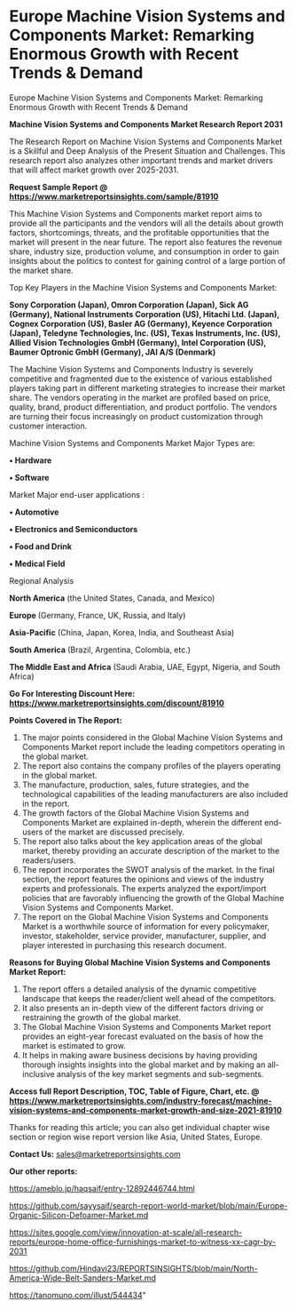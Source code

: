 # Europe Machine Vision Systems and Components Market: Remarking Enormous Growth with Recent Trends & Demand
Europe Machine Vision Systems and Components Market: Remarking Enormous Growth with Recent Trends & Demand

<strong>Machine Vision Systems and Components Market Research Report 2031</strong>

The Research Report on Machine Vision Systems and Components Market is a Skillful and Deep Analysis of the Present Situation and Challenges. This research report also analyzes other important trends and market drivers that will affect market growth over 2025-2031.

<strong>Request Sample Report @ <a href=https://www.marketreportsinsights.com/sample/81910>https://www.marketreportsinsights.com/sample/81910</a></strong>

This Machine Vision Systems and Components market report aims to provide all the participants and the vendors will all the details about growth factors, shortcomings, threats, and the profitable opportunities that the market will present in the near future. The report also features the revenue share, industry size, production volume, and consumption in order to gain insights about the politics to contest for gaining control of a large portion of the market share.

Top Key Players in the Machine Vision Systems and Components Market:

<strong>Sony Corporation (Japan), Omron Corporation (Japan), Sick AG (Germany), National Instruments Corporation (US), Hitachi Ltd. (Japan), Cognex Corporation (US), Basler AG (Germany), Keyence Corporation (Japan), Teledyne Technologies, Inc. (US), Texas Instruments, Inc. (US), Allied Vision Technologies GmbH (Germany), Intel Corporation (US), Baumer Optronic GmbH (Germany), JAI A/S (Denmark) </strong>

The Machine Vision Systems and Components Industry is severely competitive and fragmented due to the existence of various established players taking part in different marketing strategies to increase their market share. The vendors operating in the market are profiled based on price, quality, brand, product differentiation, and product portfolio. The vendors are turning their focus increasingly on product customization through customer interaction.

Machine Vision Systems and Components Market Major Types are:

<strong>• Hardware

• Software</strong>

Market Major end-user applications :

<strong>• Automotive

• Electronics and Semiconductors

• Food and Drink

• Medical Field</strong>

Regional Analysis

</u><strong><b>North America</b></strong> (the United States, Canada, and Mexico)

<strong><b>Europe </b></strong>(Germany, France, UK, Russia, and Italy)

<strong><b>Asia-Pacific</b></strong> (China, Japan, Korea, India, and Southeast Asia)

<strong><b>South America</b></strong> (Brazil, Argentina, Colombia, etc.)

<strong><b>The Middle East and Africa</b></strong> (Saudi Arabia, UAE, Egypt, Nigeria, and South Africa)

<strong>Go For Interesting Discount Here: <a href=https://www.marketreportsinsights.com/discount/81910>https://www.marketreportsinsights.com/discount/81910</a></strong>

<strong>Points Covered in The Report:</strong>
<ol>
  <li>The major points considered in the Global Machine Vision Systems and Components Market report include the leading competitors operating in the global market.</li>
  <li>The report also contains the company profiles of the players operating in the global market.</li>
  <li>The manufacture, production, sales, future strategies, and the technological capabilities of the leading manufacturers are also included in the report.</li>
  <li>The growth factors of the Global Machine Vision Systems and Components Market are explained in-depth, wherein the different end-users of the market are discussed precisely.</li>
  <li>The report also talks about the key application areas of the global market, thereby providing an accurate description of the market to the readers/users.</li>
  <li>The report incorporates the SWOT analysis of the market. In the final section, the report features the opinions and views of the industry experts and professionals. The experts analyzed the export/import policies that are favorably influencing the growth of the Global Machine Vision Systems and Components Market.</li>
  <li>The report on the Global Machine Vision Systems and Components Market is a worthwhile source of information for every policymaker, investor, stakeholder, service provider, manufacturer, supplier, and player interested in purchasing this research document.</li>
</ol>
<strong>Reasons for Buying Global Machine Vision Systems and Components Market Report:</strong>

<ol>
  <li>The report offers a detailed analysis of the dynamic competitive landscape that keeps the reader/client well ahead of the competitors.</li>
  <li>It also presents an in-depth view of the different factors driving or restraining the growth of the global market.</li>
  <li>The Global Machine Vision Systems and Components Market report provides an eight-year forecast evaluated on the basis of how the market is estimated to grow.</li>
  <li>It helps in making aware business decisions by having providing thorough insights insights into the global market and by making an all-inclusive analysis of the key market segments and sub-segments.</li>
</ol>
<strong>Access full Report Description, TOC, Table of Figure, Chart, etc. @ <a href=https://www.marketreportsinsights.com/industry-forecast/machine-vision-systems-and-components-market-growth-and-size-2021-81910>https://www.marketreportsinsights.com/industry-forecast/machine-vision-systems-and-components-market-growth-and-size-2021-81910</a></strong>


Thanks for reading this article; you can also get individual chapter wise section or region wise report version like Asia, United States, Europe.

<strong>Contact Us:</strong>
sales@marketreportsinsights.com

<strong>Our other reports:</strong>

<a href=https://ameblo.jp/haqsaif/entry-12892446744.html>https://ameblo.jp/haqsaif/entry-12892446744.html</a>

<a href=https://github.com/sayysaif/search-report-world-market/blob/main/Europe-Organic-Silicon-Defoamer-Market.md>https://github.com/sayysaif/search-report-world-market/blob/main/Europe-Organic-Silicon-Defoamer-Market.md</a>

<a href=https://sites.google.com/view/innovation-at-scale/all-research-reports/europe-home-office-furnishings-market-to-witness-xx-cagr-by-2031>https://sites.google.com/view/innovation-at-scale/all-research-reports/europe-home-office-furnishings-market-to-witness-xx-cagr-by-2031</a>

<a href=https://github.com/Hindavi23/REPORTSINSIGHTS/blob/main/North-America-Wide-Belt-Sanders-Market.md>https://github.com/Hindavi23/REPORTSINSIGHTS/blob/main/North-America-Wide-Belt-Sanders-Market.md</a>

<a href=https://tanomuno.com/illust/544434>https://tanomuno.com/illust/544434</a>"
